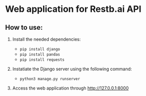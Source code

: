 # Web application for Restb.ai API

## How to use:
1. Install the needed dependencies:
    * `pip install django`
    * `pip install pandas`
    * `pip install requests`

2. Instatiate the Django server using the following command:
    * `python3 manage.py runserver`

3. Access the web application through http://127.0.0.1:8000
